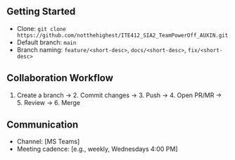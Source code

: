 ## Getting Started
- Clone: `git clone https://github.com/notthehighest/ITE412_SIA2_TeamPowerOff_AUXIN.git`
- Default branch: `main`
- Branch naming: `feature/<short-desc>`, `docs/<short-desc>`, `fix/<short-desc>`

## Collaboration Workflow
1. Create a branch → 2. Commit changes → 3. Push → 4. Open PR/MR → 5. Review → 6. Merge

## Communication
- Channel: [MS Teams]
- Meeting cadence: [e.g., weekly, Wednesdays 4:00 PM]
